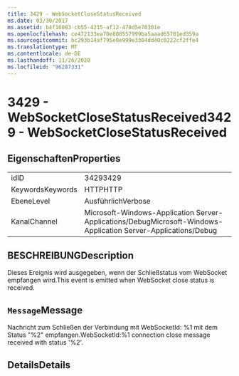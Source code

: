 ```yaml
---
title: 3429 - WebSocketCloseStatusReceived
ms.date: 03/30/2017
ms.assetid: b4f16083-cb55-4215-af12-478d5e70301e
ms.openlocfilehash: ce472133ea70e808557999ba5aaad65701ed359a
ms.sourcegitcommit: bc293b14af795e0e999e3304dd40c0222cf2ffe4
ms.translationtype: MT
ms.contentlocale: de-DE
ms.lasthandoff: 11/26/2020
ms.locfileid: "96287331"
---
```

# <a name="3429---websocketclosestatusreceived"></a><span data-ttu-id="3bc52-102">3429 - WebSocketCloseStatusReceived</span><span class="sxs-lookup"><span data-stu-id="3bc52-102">3429 - WebSocketCloseStatusReceived</span></span>

## <a name="properties"></a><span data-ttu-id="3bc52-103">Eigenschaften</span><span class="sxs-lookup"><span data-stu-id="3bc52-103">Properties</span></span>  
  
|||  
|-|-|  
|<span data-ttu-id="3bc52-104">id</span><span class="sxs-lookup"><span data-stu-id="3bc52-104">ID</span></span>|<span data-ttu-id="3bc52-105">3429</span><span class="sxs-lookup"><span data-stu-id="3bc52-105">3429</span></span>|  
|<span data-ttu-id="3bc52-106">Keywords</span><span class="sxs-lookup"><span data-stu-id="3bc52-106">Keywords</span></span>|<span data-ttu-id="3bc52-107">HTTP</span><span class="sxs-lookup"><span data-stu-id="3bc52-107">HTTP</span></span>|  
|<span data-ttu-id="3bc52-108">Ebene</span><span class="sxs-lookup"><span data-stu-id="3bc52-108">Level</span></span>|<span data-ttu-id="3bc52-109">Ausführlich</span><span class="sxs-lookup"><span data-stu-id="3bc52-109">Verbose</span></span>|  
|<span data-ttu-id="3bc52-110">Kanal</span><span class="sxs-lookup"><span data-stu-id="3bc52-110">Channel</span></span>|<span data-ttu-id="3bc52-111">Microsoft-Windows-Application Server-Applications/Debug</span><span class="sxs-lookup"><span data-stu-id="3bc52-111">Microsoft-Windows-Application Server-Applications/Debug</span></span>|  
  
## <a name="description"></a><span data-ttu-id="3bc52-112">BESCHREIBUNG</span><span class="sxs-lookup"><span data-stu-id="3bc52-112">Description</span></span>  

 <span data-ttu-id="3bc52-113">Dieses Ereignis wird ausgegeben, wenn der Schließstatus vom WebSocket empfangen wird.</span><span class="sxs-lookup"><span data-stu-id="3bc52-113">This event is emitted when WebSocket close status is received.</span></span>  
  
## <a name="message"></a><span data-ttu-id="3bc52-114">`Message`</span><span class="sxs-lookup"><span data-stu-id="3bc52-114">Message</span></span>  

 <span data-ttu-id="3bc52-115">Nachricht zum Schließen der Verbindung mit WebSocketId: %1 mit dem Status "%2" empfangen.</span><span class="sxs-lookup"><span data-stu-id="3bc52-115">WebSocketId:%1 connection close message received with status '%2'.</span></span>  
  
## <a name="details"></a><span data-ttu-id="3bc52-116">Details</span><span class="sxs-lookup"><span data-stu-id="3bc52-116">Details</span></span>
